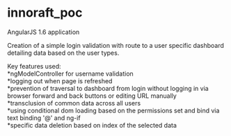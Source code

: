# innoraft_poc

AngularJS 1.6 application

Creation of a simple login validation with route to a user specific dashboard detailing data based on the user types.

Key features used: <br>
  *ngModelController for username validation<br>
  *logging out when page is refreshed<br>
  *prevention of traversal to dashboard from login without logging in via browser forward and back buttons or editing URL manually<br>
  *transclusion of common data across all users<br>
  *using conditional dom loading based on the permissions set and bind via text binding '@' and ng-if<br>
  *specific data deletion based on index of the selected data
